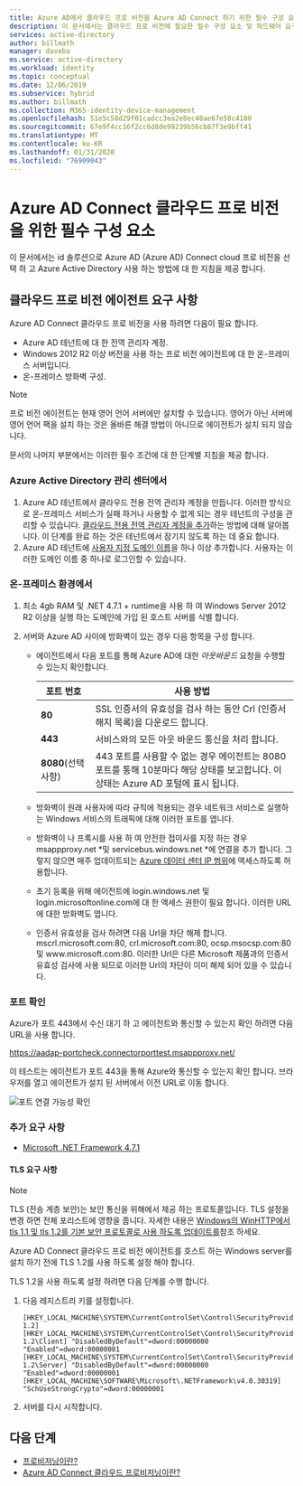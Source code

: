 ```yaml
---
title: Azure AD에서 클라우드 프로 비전을 Azure AD Connect 하기 위한 필수 구성 요소
description: 이 문서에서는 클라우드 프로 비전에 필요한 필수 구성 요소 및 하드웨어 요구 사항을 설명 합니다.
services: active-directory
author: billmath
manager: daveba
ms.service: active-directory
ms.workload: identity
ms.topic: conceptual
ms.date: 12/06/2019
ms.subservice: hybrid
ms.author: billmath
ms.collection: M365-identity-device-management
ms.openlocfilehash: 51e5c58d29f01cadcc3ea2e8ec48ae67e58c4180
ms.sourcegitcommit: 67e9f4cc16f2cc6d8de99239b56cb87f3e9bff41
ms.translationtype: MT
ms.contentlocale: ko-KR
ms.lasthandoff: 01/31/2020
ms.locfileid: "76909043"
---
```

# <a name="prerequisites-for-azure-ad-connect-cloud-provisioning"></a>Azure AD Connect 클라우드 프로 비전을 위한 필수 구성 요소
이 문서에서는 id 솔루션으로 Azure AD (Azure AD) Connect cloud 프로 비전을 선택 하 고 Azure Active Directory 사용 하는 방법에 대 한 지침을 제공 합니다.



## <a name="cloud-provisioning-agent-requirements"></a>클라우드 프로 비전 에이전트 요구 사항
Azure AD Connect 클라우드 프로 비전을 사용 하려면 다음이 필요 합니다.
    
- Azure AD 테넌트에 대 한 전역 관리자 계정.
- Windows 2012 R2 이상 버전을 사용 하는 프로 비전 에이전트에 대 한 온-프레미스 서버입니다.
- 온-프레미스 방화벽 구성.

>[!NOTE]
>프로 비전 에이전트는 현재 영어 언어 서버에만 설치할 수 있습니다. 영어가 아닌 서버에 영어 언어 팩을 설치 하는 것은 올바른 해결 방법이 아니므로 에이전트가 설치 되지 않습니다. 

문서의 나머지 부분에서는 이러한 필수 조건에 대 한 단계별 지침을 제공 합니다.

### <a name="in-the-azure-active-directory-admin-center"></a>Azure Active Directory 관리 센터에서

1. Azure AD 테넌트에서 클라우드 전용 전역 관리자 계정을 만듭니다. 이러한 방식으로 온-프레미스 서비스가 실패 하거나 사용할 수 없게 되는 경우 테넌트의 구성을 관리할 수 있습니다. [클라우드 전용 전역 관리자 계정을 추가](../active-directory-users-create-azure-portal.md)하는 방법에 대해 알아봅니다. 이 단계를 완료 하는 것은 테넌트에서 잠기지 않도록 하는 데 중요 합니다.
1. Azure AD 테넌트에 [사용자 지정 도메인 이름](../active-directory-domains-add-azure-portal.md)을 하나 이상 추가합니다. 사용자는 이러한 도메인 이름 중 하나로 로그인할 수 있습니다.

### <a name="in-your-on-premises-environment"></a>온-프레미스 환경에서

1. 최소 4gb RAM 및 .NET 4.7.1 + runtime을 사용 하 여 Windows Server 2012 R2 이상을 실행 하는 도메인에 가입 된 호스트 서버를 식별 합니다.

1. 서버와 Azure AD 사이에 방화벽이 있는 경우 다음 항목을 구성 합니다.
   - 에이전트에서 다음 포트를 통해 Azure AD에 대한 *아웃바운드* 요청을 수행할 수 있는지 확인합니다.

        | 포트 번호 | 사용 방법 |
        | --- | --- |
        | **80** | SSL 인증서의 유효성을 검사 하는 동안 Crl (인증서 해지 목록)을 다운로드 합니다.  |
        | **443** | 서비스와의 모든 아웃 바운드 통신을 처리 합니다. |
        | **8080**(선택 사항) | 443 포트를 사용할 수 없는 경우 에이전트는 8080 포트를 통해 10분마다 해당 상태를 보고합니다. 이 상태는 Azure AD 포털에 표시 됩니다. |
     
   - 방화벽이 원래 사용자에 따라 규칙에 적용되는 경우 네트워크 서비스로 실행하는 Windows 서비스의 트래픽에 대해 이러한 포트를 엽니다.
   - 방화벽이 나 프록시를 사용 하 여 안전한 접미사를 지정 하는 경우 msappproxy.net \*및 servicebus.windows.net \*에 연결을 추가 합니다. 그렇지 않으면 매주 업데이트되는 [Azure 데이터 센터 IP 범위](https://www.microsoft.com/download/details.aspx?id=41653)에 액세스하도록 허용합니다.
   - 초기 등록을 위해 에이전트에 login.windows.net 및 login.microsoftonline.com에 대 한 액세스 권한이 필요 합니다. 이러한 URL에 대한 방화벽도 엽니다.
   - 인증서 유효성을 검사 하려면 다음 Url을 차단 해제 합니다. mscrl.microsoft.com:80, crl.microsoft.com:80, ocsp.msocsp.com:80 및 www\.microsoft.com:80. 이러한 Url은 다른 Microsoft 제품과의 인증서 유효성 검사에 사용 되므로 이러한 Url의 차단이 이미 해제 되어 있을 수 있습니다.

### <a name="verify-the-port"></a>포트 확인
Azure가 포트 443에서 수신 대기 하 고 에이전트와 통신할 수 있는지 확인 하려면 다음 URL을 사용 합니다.

https://aadap-portcheck.connectorporttest.msappproxy.net/ 

이 테스트는 에이전트가 포트 443을 통해 Azure와 통신할 수 있는지 확인 합니다. 브라우저를 열고 에이전트가 설치 된 서버에서 이전 URL로 이동 합니다.

![포트 연결 가능성 확인](media/how-to-install/verify2.png)

### <a name="additional-requirements"></a>추가 요구 사항
- [Microsoft .NET Framework 4.7.1](https://www.microsoft.com/download/details.aspx?id=56116) 

#### <a name="tls-requirements"></a>TLS 요구 사항

>[!NOTE]
>TLS (전송 계층 보안)는 보안 통신을 위해에서 제공 하는 프로토콜입니다. TLS 설정을 변경 하면 전체 포리스트에 영향을 줍니다. 자세한 내용은 [Windows의 WinHTTP에서 tls 1.1 및 tls 1.2를 기본 보안 프로토콜로 사용 하도록 업데이트를](https://support.microsoft.com/help/3140245/update-to-enable-tls-1-1-and-tls-1-2-as-default-secure-protocols-in-wi)참조 하세요.

Azure AD Connect 클라우드 프로 비전 에이전트를 호스트 하는 Windows server를 설치 하기 전에 TLS 1.2를 사용 하도록 설정 해야 합니다.

TLS 1.2을 사용 하도록 설정 하려면 다음 단계를 수행 합니다.

1. 다음 레지스트리 키를 설정합니다.
    
    ```
    [HKEY_LOCAL_MACHINE\SYSTEM\CurrentControlSet\Control\SecurityProviders\SCHANNEL\Protocols\TLS 1.2]
    [HKEY_LOCAL_MACHINE\SYSTEM\CurrentControlSet\Control\SecurityProviders\SCHANNEL\Protocols\TLS 1.2\Client] "DisabledByDefault"=dword:00000000 "Enabled"=dword:00000001
    [HKEY_LOCAL_MACHINE\SYSTEM\CurrentControlSet\Control\SecurityProviders\SCHANNEL\Protocols\TLS 1.2\Server] "DisabledByDefault"=dword:00000000 "Enabled"=dword:00000001
    [HKEY_LOCAL_MACHINE\SOFTWARE\Microsoft\.NETFramework\v4.0.30319] "SchUseStrongCrypto"=dword:00000001
    ```

1. 서버를 다시 시작합니다.


## <a name="next-steps"></a>다음 단계 

- [프로비저닝이란?](what-is-provisioning.md)
- [Azure AD Connect 클라우드 프로비저닝이란?](what-is-cloud-provisioning.md)

